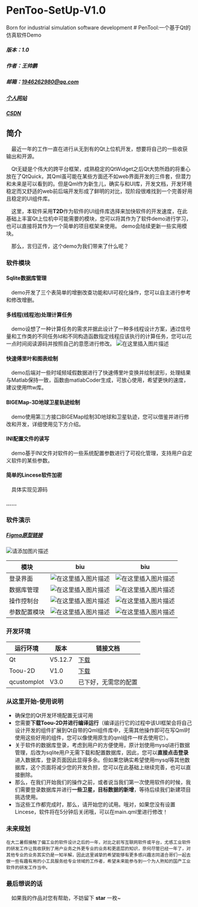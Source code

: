 # PenToo-SetUp-V1.0
Born for industrial simulation software development
﻿# PenTool:一个基于Qt的仿真软件Demo

##### 版本：1.0

##### 作者：王帅鹏

##### 邮箱：1946262980@qq.com

##### [个人网站](http://101.43.234.220:8090/)

##### [CSDN](https://blog.csdn.net/qq_47898198)

## 简介

&emsp;最近一年的工作一直在进行从无到有的Qt上位机开发，想要将自己的一些收获输出和开源。

&emsp;Qt无疑是个伟大的跨平台框架，成熟稳定的QtWidget之后Qt大势所趋的将重心放在了QtQuick，其Qml虽可能在某些方面还不如web界面开发的三件套，但潜力和未来是可以看到的。但是Qml作为新生儿，确实与和UI库，开发文档，开发环境稳定而又舒适的web前后端开发形成了鲜明的对比，现阶段很难找到一个完善好用且稳定的UI组件库。

&emsp;这里，本软件采用**T2D**作为软件的UI组件库选择来加快软件的开发速度，在此基础上丰富Qt上位机中可能需要的模块，您可以将其作为了软件demo进行学习，也可以直接将其作为一个简单的项目框架来使用。 demo会陆续更新一些实用模块。 

&emsp;那么，言归正传，这个demo为我们带来了什么呢？

### 软件模块

#### Sqlite数据库管理

&emsp;demo开发了三个表简单的增删改查功能和UI可视化操作，您可以自主进行参考和修改增删。

#### 多线程(线程池)处理计算任务

&emsp;demo设想了一种计算任务的需求并据此设计了一种多线程设计方案，通过信号量和工作类的不同任务Id和不同构造函数指定线程应该执行的计算任务，您可以花一点时间阅读源码并按照自己的意愿进行修改。
![在这里插入图片描述](https://img-blog.csdnimg.cn/f0f809dbb6154198888caa273972886d.png)


#### 快速傅里叶和图表绘制

&emsp;demo后端对一些时域频域假数据进行了快速傅里叶变换并绘制波形，处理结果与Matlab保持一致，函数由matlabCoder生成，可放心使用，希望更快的速度，建议使用fftw库。

#### BIGEMap-3D地球卫星轨迹绘制

&emsp;demo使用第三方接口BIGEMap绘制3D地球和卫星轨迹，您可以借鉴并进行修改和开发，详细使用见下方介绍。

#### INI配置文件的读写

&emsp;demo基于INI文件对软件的一些系统配置参数进行了可视化管理，支持用户自定义软件的某些参数。

#### 简单的Lincese软件加密

&emsp;具体实现见源码

#### ......

### 软件演示

##### [Figma原型链接](https://www.figma.com/file/SWHyOkFPrDCuUm0HNF5SWi/myApp?node-id=0%3A1)

![请添加图片描述](https://img-blog.csdnimg.cn/185c2172d7bc4e10b2b9e27f3539ad55.gif)


| 模块         |                             biu                              |                             biu                              |
| ------------ | :----------------------------------------------------------: | :----------------------------------------------------------: |
| 登录界面     | ![在这里插入图片描述](https://img-blog.csdnimg.cn/a49a6f6abe754ad4b48a03b604227281.png) | ![在这里插入图片描述](https://img-blog.csdnimg.cn/a0b9c4f79b7d462c82f6ad8bfc6cb547.png) |
| 数据库管理   | ![在这里插入图片描述](https://img-blog.csdnimg.cn/50fa5f9315d3414b998e28ede0fc838b.png) | ![在这里插入图片描述](https://img-blog.csdnimg.cn/df2bd975488b4a05b1374888815f36f6.png) |
| 操作控制台   | ![在这里插入图片描述](https://img-blog.csdnimg.cn/5705cc4d22e94040a0ac72ddab6ef9c1.png) | ![在这里插入图片描述](https://img-blog.csdnimg.cn/4e6270726f064abcb5ecfc602d95ee20.png) |
| 参数配置模块 | ![在这里插入图片描述](https://img-blog.csdnimg.cn/ea3d3f3f445b47279b260fb3138c8839.png) | ![在这里插入图片描述](https://img-blog.csdnimg.cn/ae0fc9c8507c443096048a0d5591ca2f.png) |

### 开发环境

| 运行环境    | 版本    | 链接文档                                        |
| ----------- | ------- | ----------------------------------------------- |
| Qt          | V5.12.7 | [下载](https://download.qt.io/archive/qt/5.12/) |
| Toou-2D     | V1.0    | [下载](https://github.com/ShowFL/Toou-2D/)      |
| qcustomplot | V3.0    | 已下好，无需您的配置                            |



### 从这里开始-使用说明

- 确保您的Qt开发环境配置无误可用
- 您需要**下载Toou-2D并进行编译运行**（编译运行它的过程中该UI框架会将自己设计开发的组件扩展到Qt自带的Qml组件库中，无需其他操作即可在写Qml时使用这些好用的组件，您可以像使用原生的qml组件一样去使用它）。
- 关于软件的数据库登录，考虑到用户的方便使用，原计划使用mysql进行数据管理，后改为sqlite用户无需下载和配置数据库，因此，您可以**直接点击登录**进入数据库，登录页面因此显得多余。但如果您确实希望使用mysql等其他数据库，这个页面将减少您的开发负担，您可以在此基础上继续完善，也可以直接删除。
- 那么，在我们开始我们的操作之前，或者说当我们第一次使用软件的时候，我们需要登录数据库并进行**一些卫星，目标数据的新增**，等待后续我们新建项目挑选使用。
- 当这些工作都完成时，那么，请开始您的试用。哦对，如果您没有设置Lincese，软件将在5分钟后关闭哦，可以在main.qml里进行修改！

### 未来规划

	在大二暑假接触了偏工业的软件设计之后的一年，对比之前写互联网软件或平台，尤感工业软件的研发工作让我收获到了用户业务之外更专业的业务和更底层的知识，奈何尽管已经一年了，对其他专业的业务其实仍是一知半解，因此这里诚挚的希望能够有更多感兴趣志同道合哥们一起去做一些有趣有用的小工具服务给专业领域的工作者，希望未来能参与到一个为人熟知的国产工业软件的研发工作当中。

### 最后想说的话

&emsp;如果我的作品对您有帮助，不妨留下 **star** 一枚~